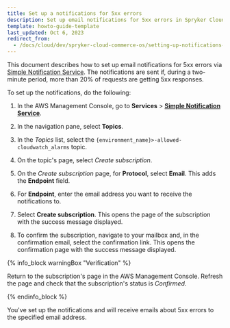 ```yaml
---
title: Set up a notifications for 5xx errors
description: Set up email notifications for 5xx errors in Spryker Cloud using AWS Simple Notification Service, ensuring prompt alerts for server issues impacting performance.
template: howto-guide-template
last_updated: Oct 6, 2023
redirect_from:
  - /docs/cloud/dev/spryker-cloud-commerce-os/setting-up-notifications-for-5xx-errors.html
---
```


This document describes how to set up email notifications for 5xx errors via [Simple Notification Service](https://docs.aws.amazon.com/sns/latest/dg/welcome.html). The notifications are sent if, during a two-minute period, more than 20% of requests are getting 5xx responses.


To set up the notifications, do the following:

1. In the AWS Management Console, go to **Services** > **[Simple Notification Service](https://eu-central-1.console.aws.amazon.com/sns)**.

2. In the navigation pane, select **Topics**.

3. In the *Topics* list, select the `{environment_name}>-allowed-cloudwatch_alarms` topic.


4. On the topic's page, select *Create subscription*.

5. On the *Create subscription* page, for **Protocol**, select **Email**.
  This adds the **Endpoint** field.

6. For **Endpoint**, enter the email address you want to receive the notifications to.

7. Select **Create subscription**.
  This opens the page of the subscription with the success message displayed.

8. To confirm the subscription, navigate to your mailbox and, in the confirmation email, select the confirmation link.
  This opens the confirmation page with the success message displayed.

{% info_block warningBox "Verification" %}

Return to the subscription's page in the AWS Management Console. Refresh the page and check that the subscription's status is *Confirmed*.

{% endinfo_block %}


You've set up the notifications and will receive emails about 5xx errors to the specified email address.
